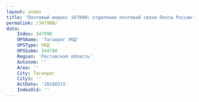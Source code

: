 ```yaml
---
layout: index
title: 'Почтовый индекс 347990: отделение почтовой связи Почты России'
permalink: /347990/
data:
    Index: 347990
    OPSName: 'Таганрог УКД'
    OPSType: УКД
    OPSSubm: 344700
    Region: 'Ростовская область'
    Autonom: ''
    Area: ''
    City: Таганрог
    City1: ''
    ActDate: '20160315'
    IndexOld: ''
---
```

